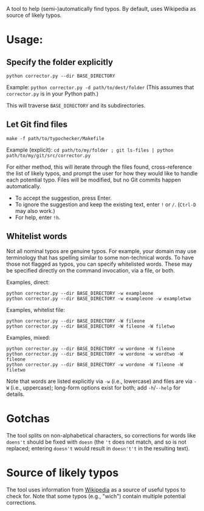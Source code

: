 A tool to help (semi-)automatically find typos.
By default, uses Wikipedia as source of likely typos.

# Usage:

## Specify the folder explicitly

```shell script 
python corrector.py --dir BASE_DIRECTORY
```

Example: `python corrector.py -d path/to/dest/folder` 
(This assumes that `corrector.py` is in your Python path.) 

This will traverse `BASE_DIRECTORY` and its subdirectories.

## Let Git find files
```shell script 
make -f path/to/typochecker/Makefile
```

Example (explicit): `cd path/to/my/folder ; git ls-files | python path/to/my/git/src/corrector.py`

For either method, this will iterate through the files found, cross-reference the 
list of likely typos, and prompt the user for how they would like to handle
each potential typo. Files will be modified, but no Git commits happen 
automatically.

* To accept the suggestion, press Enter.
* To ignore the suggestion and keep the existing text, enter `!` or `/`.
(`Ctrl-D` may also work.)
* For help, enter `!h`.

## Whitelist words

Not all nominal typos are genuine typos. For example, your domain may use 
terminology that has spelling similar to some non-technical words. To have 
those not flagged as typos, you can specify whitelisted words. These may 
be specified directly on the command invocation, via a file, or both.

Examples, direct:
```shell script
python corrector.py --dir BASE_DIRECTORY -w exampleone
python corrector.py --dir BASE_DIRECTORY -w exampleone -w exampletwo
```

Examples, whitelist file:
```shell script
python corrector.py --dir BASE_DIRECTORY -W fileone
python corrector.py --dir BASE_DIRECTORY -W fileone -W filetwo
```

Examples, mixed:
```shell script
python corrector.py --dir BASE_DIRECTORY -w wordone -W fileone
python corrector.py --dir BASE_DIRECTORY -w wordone -w wordtwo -W fileone
python corrector.py --dir BASE_DIRECTORY -w wordone -W fileone -W filetwo
```

Note that words are listed explicitly via `-w` (i.e., lowercase) and 
files are via `-W` (i.e., uppercase); long-form options exist for both;
add `-h`/`--help` for details. 

# Gotchas

The tool splits on non-alphabetical characters, 
so corrections for words like `doens't` should be fixed with `doesn` 
(the `'t` does not match, and so is not replaced; 
entering `doesn't` would result in `doesn't't` in the resulting text).

# Source of likely typos

The tool uses information from 
[Wikipedia](https://en.wikipedia.org/wiki/Wikipedia:Lists_of_common_misspellings/For_machines)
as a source of useful typos to check for. Note that some typos (e.g., "wich") contain multiple potential corrections.

